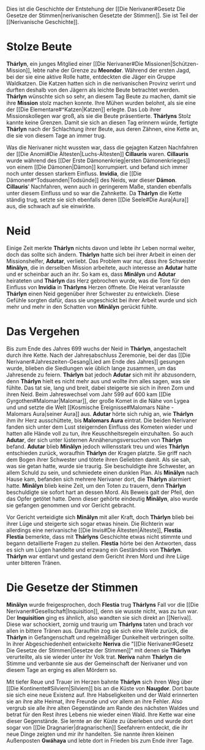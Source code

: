 Dies ist die Geschichte der Entstehung der [[Die Nerivaner#Gesetz Die Gesetze der Stimmen|nerivanischen Gesetzte der Stimmen]]. Sie ist Teil der [[Nerivanische Geschichte]].
# Stolze Beute
**Thárlyn**, ein junges Mitglied einer [[Die Nerivaner#Die Missionen|Schützen-Mission]], lebte nahe der Grenze zu **Meondor**. Während der ersten Jagd, bei der sie eine aktive Rolle hatte, entdeckten die Jäger ein Gruppe Waldkatzen. Die Katzen hatten sich in die nerivanischen Provinz verirrt und durften deshalb von den Jägern als leichte Beute betrachtet werden.
**Thárlyn** wünschte sich so sehr, an diesem Tag Beute zu machen, damit sie ihre **Mission** stolz machen konnte. Ihre Mühen wurden belohnt, als sie eine der [[Die Elementare#^Katzen|Katzen]] erlegte. Das Lob ihrer Missionskollegen war groß, als sie die Beute präsentierte.
**Thárlyns** Stolz kannte keine Grenzen. Damit sie sich an diesen Tag erinnern würde, fertigte **Thárlyn** nach der Schlachtung ihrer Beute, aus deren Zähnen, eine Kette an, die sie von diesem Tage an immer trug.

Was die Nerivaner nicht wussten war, dass die gejagten Katzen Nachfahren der [[Die Anomi#Die Ältesten|Luchs-Ältesten]] **Cillauris** waren. **Cillauris** wurde während des [[Der Erste Dämonenkrieg|ersten Dämonenkrieges]] von einem [[Die Dämonen|Dämon]] korrumpiert. und befand sich immer noch unter dessen starkem Einfluss. **Invidia**, die [[Die Dämonen#^Todsuenden|Todsünde]] des Neids, war dieser **Dämon**. **Cillauris**' Nachfahren, wenn auch in geringerem Maße, standen ebenfalls unter diesem Einfluss und so war die Zahnkette. Da **Thárlyn** die Kette ständig trug, setzte sie sich ebenfalls deren [[Die Seele#Die Aura|Aura]] aus, die schwach auf sie einwirkte.
# Neid
Einige Zeit merkte **Thárlyn** nichts davon und lebte ihr Leben normal weiter, doch das sollte sich ändern. **Thárlyn** hatte sich bei ihrer Arbeit in einen der Missionshelfer, **Adutar**, verliebt. Das Problem war nur, dass ihre Schwester **Minâlyn**, die in derselben Mission arbeitete, auch interesse an **Adutar** hatte und er scheinbar auch an ihr. So kam es, dass **Minâlyn** und **Adutar** heirateten und **Thárlyn** das Herz gebrochen wurde, was die Tore für den Einfluss von **Invidia** in **Thárlyns** Herzen öffnete.
Die Heirat veranlasste **Thárlyn** einen Neid gegenüber ihrer Schwester zu entwickeln. Diese Gefühle sorgten dafür, dass sie ungeschickt bei ihrer Arbeit wurde und sich mehr und mehr in den Schatten von **Minâlyn** gerückt fühlte.
# Das Vergehen
Bis zum Ende des Jahres 699 wuchs der Neid in **Thárlyn**, angestachelt durch ihre Kette. Nach der Jahresabschluss Zeremonie, bei der das [[Die Nerivaner#Jahreszeiten-Gesang|Lied am Ende des Jahres]] gesungen wurde, blieben die Siedlungen wie üblich lange zusammen, um das Jahresende zu feiern. **Thárlyn** bat jedoch **Adutar** sich mit ihr abzusondern, denn **Thárlyn** hielt es nicht mehr aus und wollte ihm alles sagen, was sie fühlte. Das tat sie, lang und breit, dabei steigerte sie sich in ihren Zorn und ihren Neid.
Beim Jahreswechsel vom Jahr 599 auf 600 kam [[Die Gyrgothen#Malomar|Malomar]], der große Komet in die Nähe von Lygea und und setzte die Welt [[Kosmische Ereignisse#Malomars Nähe - Malomars Aura|seiner Aura]] aus. **Adutar** hörte sich ruhig an, wie **Thárlyn** ihm ihr Herz ausschüttete, bis **Malomars Aura** eintrat.
Die beiden Nerivaner fanden sich unter dem Lust steigernden Einfluss des Kometen wieder und hatten alle Hände voll zu tun, ihre Keuschheitsregeln einzuhalten. So auch **Adutar**, der sich unter lüsternen Annäherungsversuchen von **Thárlyn** befand. **Adutar** blieb **Minâlyn** jedoch willensstark treu und wies **Thárlyn** entschieden zurück, woraufhin **Thárlyn** der Kragen platzte.
Sie griff nach dem Bogen ihrer Schwester und tötete ihren Geliebten damit. Als sie sah, was sie getan hatte, wurde sie traurig. Sie beschuldigte ihre Schwester, an allem Schuld zu sein, und schmiedete einen dunklen Plan.
Als **Minâlyn** nach Hause kam, befanden sich mehrere Nerivaner dort, die **Thárlyn** alarmiert hatte. **Minâlyn** blieb keine Zeit, um den Toten zu trauern, denn **Thárlyn** beschuldigte sie sofort hart an dessen Mord. Als Beweis galt der Pfeil, den das Opfer getötet hatte. Denn dieser gehörte eindeutig **Minâlyn**, also wurde sie gefangen genommen und vor Gericht gebracht.

Vor Gericht verteidigte sich **Minâlyn** mit aller Kraft, doch **Thárlyn** blieb bei ihrer Lüge und steigerte sich sogar etwas hinein. Die Richterin war allerdings eine nerivanische [[Die Invis#Die Ältesten|Älteste]], **Flestia**. **Flestia** bemerkte, dass mit **Thárlyns** Geschichte etwas nicht stimmte und begann detaillierte Fragen zu stellen. **Flestia** hörte bei den Antworten, dass es sich um Lügen handelte und erzwang ein Geständnis von **Thárlyn**. **Thárlyn** war entlarvt und gestand dem Gericht ihren Mord und ihre Lüge unter bitteren Tränen.
# Die Gesetze der Stimmen
**Minâlyn** wurde freigesprochen, doch **Flestia** trug **Thárlyns** Fall vor die [[Die Nerivaner#Gesellschaft|Inquisition]], denn sie wusste nicht, was zu tun war. Der **Inquisition** ging es ähnlich, also wandten sie sich direkt an [[Neriva]]. Diese war schockiert, zornig und traurig um **Thárlyns** taten und brach vor allen in bittere Tränen aus. Daraufhin zog sie sich eine Weile zurück, die **Thárlyn** in Gefangenschaft und regelmäßiger Dunkelheit verbringen sollte.
In ihrer Abgeschiedenheit entwickelte **Neriva** die "[[Die Nerivaner#Gesetz Die Gesetze der Stimmen|Gesetze der Stimmen]]" mit denen sie **Thárlyn** verurteilte, als sie wieder unter ihr Volk trat. **Neriva** nahm **Thárlyn** die Stimme und verbannte sie aus der Gemeinschaft der Nerivaner und von diesem Tage an erging es allen Mördern so.

Mit tiefer Reue und Trauer im Herzen bahnte **Thárlyn** sich ihren Weg über [[Die Kontinente#Silviem|Silviem]] bis an die Küste von **Naugdor**. Dort baute sie sich eine neue Existenz auf. Ihre Habseligkeiten und der Wald erinnerten sie an ihre alte Heimat, ihre Freunde und vor allem an ihre Fehler. Also vergrub sie alle ihre alten Gegenstände am Rande des nächsten Waldes und betrat für den Rest ihres Lebens nie wieder einen Wald. Ihre Kette war eine dieser Gegenstände.
Sie lernte an der Küste zu überleben und wurde dort sogar von [[Die Dragnarier|dragnarischen]] Seefahrern entdeckt, die ihr neue Dinge zeigten und mir ihr handelten. Sie nannte ihren kleinen Außenposten **Gwáhaya** und lebte dort in Frieden bis zum Ende ihrer Tage.